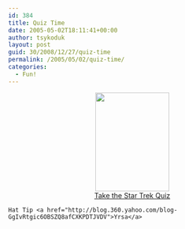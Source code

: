 ```yaml
---
id: 384
title: Quiz Time
date: 2005-05-02T18:11:41+00:00
author: tsykoduk
layout: post
guid: 30/2008/12/27/quiz-time
permalink: /2005/05/02/quiz-time/
categories:
  - Fun!
---
```

<center><a href="http://www.blifaloo.com/quizzes/trek/trek_quiz_start.php"><img src="http://www.blifaloo.com/quizzes/trek/kirk.gif" width="150" height="200" border="0" /></a>
	                <br />
	                <a href="http://www.blifaloo.com/quizzes/trek/trek_quiz_start.php">Take the Star Trek Quiz</a></center>

	Hat Tip <a href="http://blog.360.yahoo.com/blog-GgIvRtgic6OBSZQ8afCXKPDTJVDV">Yrsa</a>